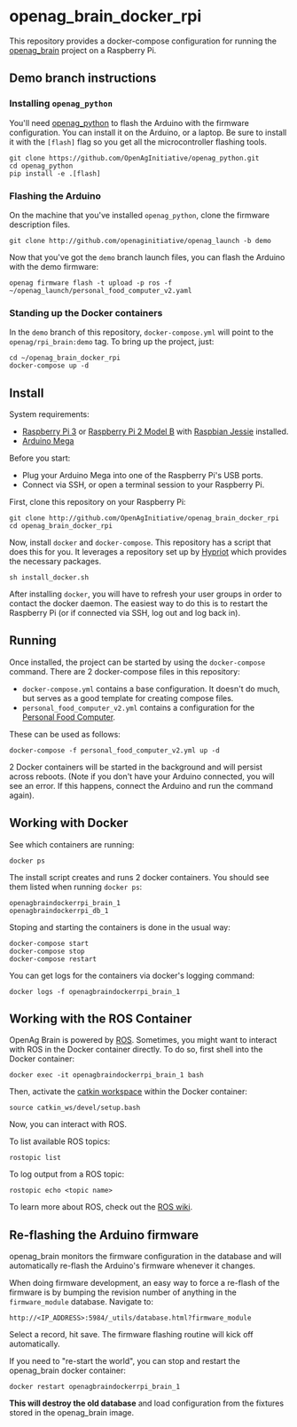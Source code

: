 # openag\_brain\_docker\_rpi

This repository provides a docker-compose configuration for running the
[openag\_brain](http://github.com/OpenAgInitiative/openag_brain) project on a
Raspberry Pi.

## Demo branch instructions

### Installing `openag_python`

You'll need [openag_python](https://github.com/OpenAgInitiative/openag_python.git)
to flash the Arduino with the firmware configuration. You can install it
on the Arduino, or a laptop. Be sure to install it with the `[flash]` flag
so you get all the microcontroller flashing tools.

    git clone https://github.com/OpenAgInitiative/openag_python.git
    cd openag_python
    pip install -e .[flash]

### Flashing the Arduino

On the machine that you've installed `openag_python`, clone the firmware
description files.

    git clone http://github.com/openaginitiative/openag_launch -b demo

Now that you've got the `demo` branch launch files, you can flash the Arduino
with the demo firmware:

    openag firmware flash -t upload -p ros -f ~/openag_launch/personal_food_computer_v2.yaml

### Standing up the Docker containers

In the `demo` branch of this repository, `docker-compose.yml` will point to the
`openag/rpi_brain:demo` tag. To bring up the project, just:

    cd ~/openag_brain_docker_rpi
    docker-compose up -d

## Install

System requirements:

- [Raspberry Pi 3](https://www.raspberrypi.org/products/raspberry-pi-3-model-b/)
  or [Raspberry Pi 2 Model B](https://www.raspberrypi.org/products/raspberry-pi-2-model-b/)
  with [Raspbian Jessie](https://www.raspberrypi.org/downloads/raspbian/) installed.
- [Arduino Mega](https://www.arduino.cc/en/Main/ArduinoBoardMega)

Before you start:

- Plug your Arduino Mega into one of the Raspberry Pi's USB ports.
- Connect via SSH, or open a terminal session to your Raspberry Pi.

First, clone this repository on your Raspberry Pi:

    git clone http://github.com/OpenAgInitiative/openag_brain_docker_rpi
    cd openag_brain_docker_rpi

Now, install `docker` and `docker-compose`. This repository has a script that
does this for you. It leverages a repository set up by
[Hypriot](http://blog.hypriot.com/) which provides the necessary packages.

    sh install_docker.sh

After installing `docker`, you will have to refresh your user groups in order
to contact the docker daemon. The easiest way to do this is to restart the
Raspberry Pi (or if connected via SSH, log out and log back in).

## Running

Once installed, the project can be started by using the `docker-compose`
command. There are 2 docker-compose files in this repository:

- `docker-compose.yml` contains a base configuration. It doesn't do much, but
  serves as a good template for creating compose files.
- `personal_food_computer_v2.yml` contains a configuration for the [Personal
  Food Computer](http://wiki.openag.media.mit.edu/food_computer_2).

These can be used as follows:

    docker-compose -f personal_food_computer_v2.yml up -d

2 Docker containers will be started in the background and will persist across
reboots. (Note if you don't have your Arduino connected, you will see an error.
If this happens, connect the Arduino and run the command again).

## Working with Docker

See which containers are running:

    docker ps

The install script creates and runs 2 docker containers. You should see them
listed when running `docker ps`:

    openagbraindockerrpi_brain_1
    openagbraindockerrpi_db_1

Stoping and starting the containers is done in the usual way:

    docker-compose start
    docker-compose stop
    docker-compose restart

You can get logs for the containers via docker's logging command:

    docker logs -f openagbraindockerrpi_brain_1

## Working with the ROS Container

OpenAg Brain is powered by [ROS](http://www.ros.org/). Sometimes, you might
want to interact with ROS in the Docker container directly. To do so, first
shell into the Docker container:

    docker exec -it openagbraindockerrpi_brain_1 bash

Then, activate the [catkin workspace](http://wiki.ros.org/catkin/Tutorials/using_a_workspace)
within the Docker container:

    source catkin_ws/devel/setup.bash

Now, you can interact with ROS.

To list available ROS topics:

    rostopic list

To log output from a ROS topic:

    rostopic echo <topic name>

To learn more about ROS, check out the [ROS wiki](http://wiki.ros.org/).

## Re-flashing the Arduino firmware

openag_brain monitors the firmware configuration in the database and will
automatically re-flash the Arduino's firmware whenever it changes.

When doing firmware development, an easy way to force a re-flash of the
firmware is by bumping the revision number of anything in the
`firmware_module` database. Navigate to:

    http://<IP_ADDRESS>:5984/_utils/database.html?firmware_module

Select a record, hit save. The firmware flashing routine will kick
off automatically.

If you need to "re-start the world", you can stop and restart the openag_brain
docker container:

    docker restart openagbraindockerrpi_brain_1

**This will destroy the old database** and load configuration from the fixtures
stored in the openag_brain image.
